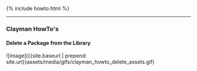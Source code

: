 {% include howto.html %}

----


<h3><b>Clayman HowTo's</b></h3>

<h4><b>Delete a Package from the Library</b></h4>
![image]({{site.baseurl | prepend: site.url}}assets/media/gifs/clayman_howto_delete_assets.gif)
